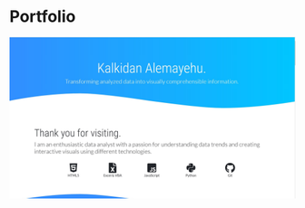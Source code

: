 # Portfolio
![Portfolio Overview](https://github.com/Kalkidanalemaye/Mission-to-Mars/blob/master/portfolio%20.jpg)
